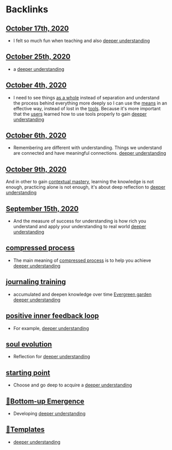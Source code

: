 
# Backlinks
## [October 17th, 2020](<October 17th, 2020.md>)
- I felt so much fun when teaching and also [deeper understanding](<deeper understanding.md>)

## [October 25th, 2020](<October 25th, 2020.md>)
- a [deeper understanding](<deeper understanding.md>)

## [October 4th, 2020](<October 4th, 2020.md>)
- I need to see things [as a whole](<as a whole.md>) instead of separation and understand the process behind everything more deeply so I can use the [means](<means.md>) in an effective way, instead of lost in the [tools](<tools.md>). Because it's more important that the [users](<users.md>) learned how to use tools properly to gain [deeper understanding](<deeper understanding.md>)

## [October 6th, 2020](<October 6th, 2020.md>)
- Remembering are different with understanding. Things we understand are connected and have meaningful connections. [deeper understanding](<deeper understanding.md>)

## [October 9th, 2020](<October 9th, 2020.md>)
And in other to gain [contextual mastery](<contextual mastery.md>), learning the knowledge is not enough, practicing alone is not enough, it's about deep reflection to [deeper understanding](<deeper understanding.md>)

## [September 15th, 2020](<September 15th, 2020.md>)
- And the measure of success for understanding is how rich you understand and apply your understanding to real world [deeper understanding](<deeper understanding.md>)

## [compressed process](<compressed process.md>)
- The main meaning of [compressed process](<compressed process.md>) is to help you achieve [deeper understanding](<deeper understanding.md>)

## [journaling training](<journaling training.md>)
- accumulated and deepen knowledge over time [Evergreen garden](<Evergreen garden.md>) [deeper understanding](<deeper understanding.md>)

## [positive inner feedback loop](<positive inner feedback loop.md>)
- For example, [deeper understanding](<deeper understanding.md>)

## [soul evolution](<soul evolution.md>)
- Reflection for [deeper understanding](<deeper understanding.md>)

## [starting point](<starting point.md>)
- Choose and go deep to acquire a [deeper understanding](<deeper understanding.md>)

## [🌲Bottom-up Emergence](<🌲Bottom-up Emergence.md>)
- Developing [deeper understanding](<deeper understanding.md>)

## [💎Templates](<💎Templates.md>)
- [deeper understanding](<deeper understanding.md>)

